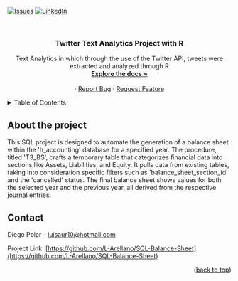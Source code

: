 <div id="top"></div>

[![Issues][issues-shield]][issues-url]
[![LinkedIn][linkedin-shield]][linkedin-url]



<!-- PROJECT LOGO -->
<br />
<div align="center">
  <a href="https://github.com/L-Arellano/SQL-Balance-Sheet">
  </a>

<h3 align="center">Twitter Text Analytics Project with R</h3>

  <p align="center">
    Text Analytics in which through the use of the Twitter API, tweets were extracted and analyzed through R
    <br />
    <a href="https://github.com/L-Arellano/SQL-Balance-Sheet"><strong>Explore the docs »</strong></a>
    <br />
    <br />
    ·
    <a href="https://github.com/L-Arellano/SQL-Balance-Sheet/issues">Report Bug</a>
    ·
    <a href="https://github.com/L-Arellano/SQL-Balance-Sheet/issues">Request Feature</a>
  </p>
</div>



<!-- TABLE OF CONTENTS -->
<details>
  <summary>Table of Contents</summary>
  <ol>
    <li>
      <a href="#about-the-project">About The Project</a>
    </li>
    <li><a href="#contact">Contact</a></li>
  </ol>
</details>


<!-- ABOUT THE PROJECT -->
## About the project

This SQL project is designed to automate the generation of a balance sheet within the 'h_accounting' database for a specified year. The procedure, titled 'T3_BS', crafts a temporary table that categorizes financial data into sections like Assets, Liabilities, and Equity. It pulls data from existing tables, taking into consideration specific filters such as 'balance_sheet_section_id' and the 'cancelled' status. The final balance sheet shows values for both the selected year and the previous year, all derived from the respective journal entries.


<!-- CONTACT -->
## Contact

Diego Polar - luisaur10@hotmail.com

Project Link: [https://github.com/L-Arellano/SQL-Balance-Sheet](https://github.com/L-Arellano/SQL-Balance-Sheet)

<p align="right">(<a href="#top">back to top</a>)</p>




<!-- MARKDOWN LINKS & IMAGES -->
<!-- https://www.markdownguide.org/basic-syntax/#reference-style-links -->
[issues-shield]: https://img.shields.io/github/issues/L-Arellano/SQL-Balance-Sheet.svg?style=for-the-badge
[issues-url]: https://github.com/L-Arellano/SQL-Balance-Sheet/issues
[linkedin-shield]: https://img.shields.io/badge/-LinkedIn-black.svg?style=for-the-badge&logo=linkedin&colorB=555
[linkedin-url]: https://www.linkedin.com/in/luis-arellano-a312631bb/
